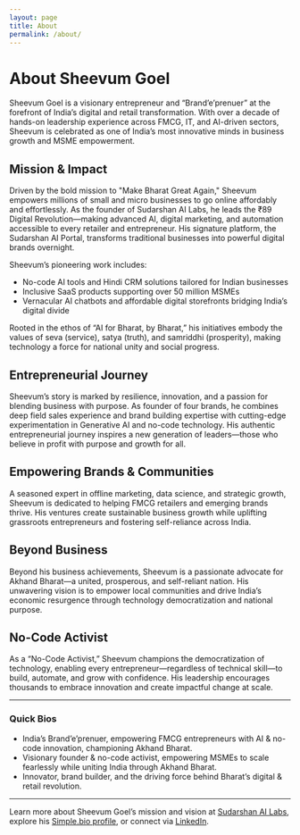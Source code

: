 ```yaml
---
layout: page
title: About
permalink: /about/
---
```


# About Sheevum Goel

Sheevum Goel is a visionary entrepreneur and “Brand’e’prenuer” at the forefront of India’s digital and retail transformation. With over a decade of hands-on leadership experience across FMCG, IT, and AI-driven sectors, Sheevum is celebrated as one of India’s most innovative minds in business growth and MSME empowerment.

## Mission & Impact

Driven by the bold mission to "Make Bharat Great Again," Sheevum empowers millions of small and micro businesses to go online affordably and effortlessly. As the founder of Sudarshan AI Labs, he leads the ₹89 Digital Revolution—making advanced AI, digital marketing, and automation accessible to every retailer and entrepreneur. His signature platform, the Sudarshan AI Portal, transforms traditional businesses into powerful digital brands overnight.

Sheevum’s pioneering work includes:
- No-code AI tools and Hindi CRM solutions tailored for Indian businesses
- Inclusive SaaS products supporting over 50 million MSMEs
- Vernacular AI chatbots and affordable digital storefronts bridging India’s digital divide

Rooted in the ethos of “AI for Bharat, by Bharat,” his initiatives embody the values of seva (service), satya (truth), and samriddhi (prosperity), making technology a force for national unity and social progress.

## Entrepreneurial Journey

Sheevum’s story is marked by resilience, innovation, and a passion for blending business with purpose. As founder of four brands, he combines deep field sales experience and brand building expertise with cutting-edge experimentation in Generative AI and no-code technology. His authentic entrepreneurial journey inspires a new generation of leaders—those who believe in profit with purpose and growth for all.

## Empowering Brands & Communities

A seasoned expert in offline marketing, data science, and strategic growth, Sheevum is dedicated to helping FMCG retailers and emerging brands thrive. His ventures create sustainable business growth while uplifting grassroots entrepreneurs and fostering self-reliance across India.

## Beyond Business

Beyond his business achievements, Sheevum is a passionate advocate for Akhand Bharat—a united, prosperous, and self-reliant nation. His unwavering vision is to empower local communities and drive India’s economic resurgence through technology democratization and national purpose.

## No-Code Activist

As a “No-Code Activist,” Sheevum champions the democratization of technology, enabling every entrepreneur—regardless of technical skill—to build, automate, and grow with confidence. His leadership encourages thousands to embrace innovation and create impactful change at scale.

---

### Quick Bios

- India’s Brand’e’prenuer, empowering FMCG entrepreneurs with AI & no-code innovation, championing Akhand Bharat.
- Visionary founder & no-code activist, empowering MSMEs to scale fearlessly while uniting India through Akhand Bharat.
- Innovator, brand builder, and the driving force behind Bharat’s digital & retail revolution.

---

Learn more about Sheevum Goel’s mission and vision at [Sudarshan AI Labs](#), explore his [Simple.bio profile](https://simple.bio/sheevumgoel), or connect via [LinkedIn](https://www.linkedin.com/in/sheevumgoel).
